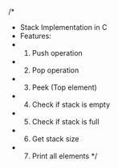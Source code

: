 /*
 * Stack Implementation in C
 * Features:
 * 1. Push operation
 * 2. Pop operation
 * 3. Peek (Top element)
 * 4. Check if stack is empty
 * 5. Check if stack is full
 * 6. Get stack size
 * 7. Print all elements
 */
